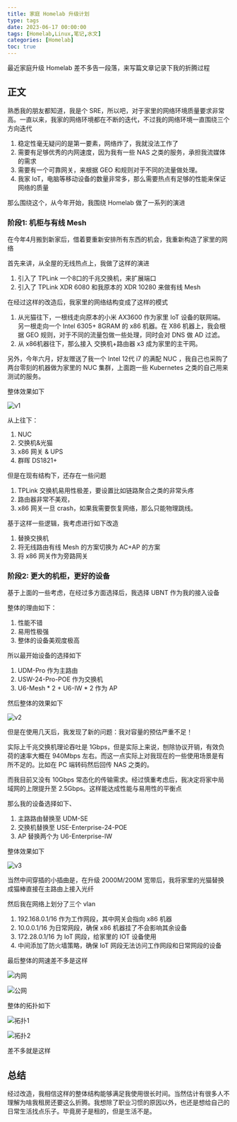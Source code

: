 ```yaml
---
title: 家庭 Homelab 升级计划
type: tags
date: 2023-06-17 00:00:00
tags: [Homelab,Linux,笔记,水文]
categories: [Homelab]
toc: true
---
```


最近家庭升级 Homelab 差不多告一段落，来写篇文章记录下我的折腾过程

<!--more-->

## 正文

熟悉我的朋友都知道，我是个 SRE，所以吧，对于家里的网络环境质量要求非常高。一直以来，我家的网络环境都在不断的迭代，不过我的网络环境一直围绕三个方向迭代

1. 稳定性毫无疑问的是第一要素，网络炸了，我就没法工作了
2. 需要有足够优秀的内网速度，因为我有一些 NAS 之类的服务，承担我流媒体的需求
3. 需要有一个可靠网关，来根据 GEO 和规则对于不同的流量做处理。
4. 我家 IoT，电脑等移动设备的数量非常多，那么需要热点有足够的性能来保证网络的质量

那么围绕这个，从今年开始，我围绕 Homelab 做了一系列的演进

### 阶段1: 机柜与有线 Mesh

在今年4月搬到新家后，借着要重新安排所有东西的机会，我重新构造了家里的网络

首先来讲，从全屋的无线热点上，我做了这样的演进

1. 引入了 TPLink 一个8口的千兆交换机，来扩展端口
2. 引入了 TPLink XDR 6080 和我原本的 XDR 10280 来做有线 Mesh

在经过这样的改造后，我家里的网络结构变成了这样的模式

1. 从光猫往下，一根线走向原本的小米 AX3600 作为家里 IoT 设备的联网端。另一根走向一个 Intel 6305+ 8GRAM 的 x86 机器。在 X86 机器上，我会根据 GEO 规则，对于不同的流量包做一些处理，同时会对 DNS 做 AD 过滤。
2. 从 x86机器往下，那么接入 交换机+路由器 x3 成为家里的主干网。

另外，今年六月，好友赠送了我一个 Intel 12代 i7 的满配 NUC ，我自己也采购了两台零刻的机器做为家里的 NUC 集群，上面跑一些 Kubernetes 之类的自己用来测试的服务。

整体效果如下

![v1](https://i.imgur.com/42S0PH1.jpeg)

从上往下：

1. NUC
2. 交换机&光猫
3. x86 网关 & UPS
4. 群晖 DS1821+

但是在现有结构下，还存在一些问题

1. TPLink 交换机易用性极差，要设置比如链路聚合之类的非常头疼
2. 路由器非常不美观，
3. x86 网关一旦 crash，如果我需要恢复网络，那么只能物理跳线。

基于这样一些逻辑，我考虑进行如下改造

1. 替换交换机
2. 将无线路由有线 Mesh 的方案切换为 AC+AP 的方案
3. 将 x86 网关作为旁路网关

### 阶段2: 更大的机柜，更好的设备

基于上面的一些考虑，在经过多方面选择后，我选择 UBNT 作为我的接入设备

整体的理由如下：

1. 性能不错
2. 易用性极强
3. 整体的设备美观度极高

所以最开始设备的选择如下

1. UDM-Pro 作为主路由
2. USW-24-Pro-POE 作为交换机
3. U6-Mesh * 2 + U6-IW * 2 作为 AP

然后整体的效果如下

![v2](https://i.imgur.com/2Z2ZQ8h.jpeg)

但是在使用几天后，我发现了新的问题：我对容量的预估严重不足！

实际上千兆交换机理论吞吐是 1Gbps，但是实际上来说，刨除协议开销，有效负荷的速率大概在 940Mbps 左右。而这一点实际上对我现在的一些使用场景是有所不足的。比如在 PC 端转码然后回传 NAS 之类的。

而我目前又没有 10Gbps 常态化的传输需求。经过慎重考虑后，我决定将家中局域网的上限提升至 2.5Gbps。这样能达成性能与易用性的平衡点

那么我的设备选择如下、

1. 主路路由替换至 UDM-SE
2. 交换机替换至 USE-Enterprise-24-POE
3. AP 替换两个为 U6-Enterprise-IW


整体效果如下

![v3](https://i.imgur.com/zIOH0Cr.jpeg)

当然中间穿插的小插曲是，在升级 2000M/200M 宽带后，我将家里的光猫替换成猫棒直接在主路由上接入光纤

然后我在网络上划分了三个 vlan

1. 192.168.0.1/16 作为工作网段，其中网关会指向 x86 机器
2. 10.0.0.1/16 为日常网段，确保 x86 机器挂了不会影响其余设备
3. 172.28.0.1/16 为 IoT 网段，给家里的 IOT 设备使用
4. 中间添加了防火墙策略，确保 IoT 网段无法访问工作网段和日常网段的设备

最后整体的网速差不多是这样

![内网](https://i.imgur.com/RDmbgjU.png)

![公网](https://i.imgur.com/2uaxhtt.png)

整体的拓扑如下

![拓扑1](https://i.imgur.com/NdDUnS5.png)

![拓扑2](https://i.imgur.com/Un04brM.png)

差不多就是这样

## 总结

经过改造，我相信这样的整体结构能够满足我使用很长时间。当然估计有很多人不理解为啥我租房还要这么折腾。我想除了职业习惯的原因以外，也还是想给自己的日常生活找点乐子。毕竟房子是租的，但是生活不是。
